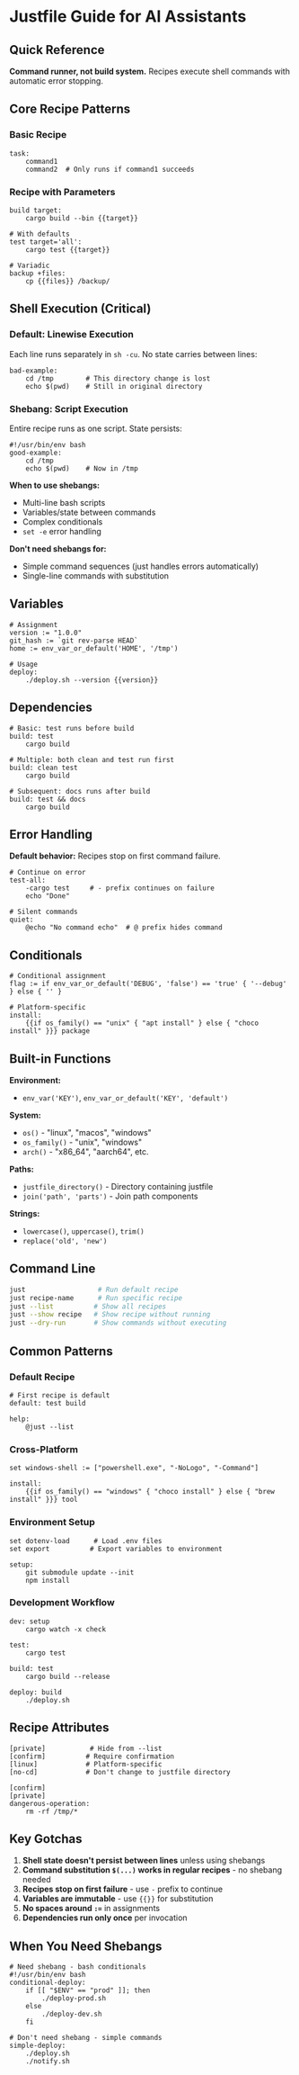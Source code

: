# Justfile Guide for AI Assistants

## Quick Reference

**Command runner, not build system.** Recipes execute shell commands with automatic error stopping.

## Core Recipe Patterns

### Basic Recipe
```justfile
task:
    command1
    command2  # Only runs if command1 succeeds
```

### Recipe with Parameters
```justfile
build target:
    cargo build --bin {{target}}

# With defaults
test target='all':
    cargo test {{target}}

# Variadic
backup +files:
    cp {{files}} /backup/
```

## Shell Execution (Critical)

### Default: Linewise Execution
Each line runs separately in `sh -cu`. No state carries between lines:
```justfile
bad-example:
    cd /tmp        # This directory change is lost
    echo $(pwd)    # Still in original directory
```

### Shebang: Script Execution  
Entire recipe runs as one script. State persists:
```justfile
#!/usr/bin/env bash
good-example:
    cd /tmp
    echo $(pwd)    # Now in /tmp
```

**When to use shebangs:**
- Multi-line bash scripts
- Variables/state between commands
- Complex conditionals
- `set -e` error handling

**Don't need shebangs for:**
- Simple command sequences (just handles errors automatically)
- Single-line commands with substitution

## Variables

```justfile
# Assignment
version := "1.0.0"
git_hash := `git rev-parse HEAD`
home := env_var_or_default('HOME', '/tmp')

# Usage
deploy:
    ./deploy.sh --version {{version}}
```

## Dependencies

```justfile
# Basic: test runs before build
build: test
    cargo build

# Multiple: both clean and test run first
build: clean test
    cargo build

# Subsequent: docs runs after build  
build: test && docs
    cargo build
```

## Error Handling

**Default behavior:** Recipes stop on first command failure.

```justfile
# Continue on error
test-all:
    -cargo test     # - prefix continues on failure
    echo "Done"

# Silent commands
quiet:
    @echo "No command echo"  # @ prefix hides command
```

## Conditionals

```justfile
# Conditional assignment
flag := if env_var_or_default('DEBUG', 'false') == 'true' { '--debug' } else { '' }

# Platform-specific
install:
    {{if os_family() == "unix" { "apt install" } else { "choco install" }}} package
```

## Built-in Functions

**Environment:**
- `env_var('KEY')`, `env_var_or_default('KEY', 'default')`

**System:**
- `os()` - "linux", "macos", "windows"
- `os_family()` - "unix", "windows" 
- `arch()` - "x86_64", "aarch64", etc.

**Paths:**
- `justfile_directory()` - Directory containing justfile
- `join('path', 'parts')` - Join path components

**Strings:**
- `lowercase()`, `uppercase()`, `trim()`
- `replace('old', 'new')`

## Command Line

```bash
just                  # Run default recipe
just recipe-name      # Run specific recipe
just --list          # Show all recipes
just --show recipe   # Show recipe without running
just --dry-run       # Show commands without executing
```

## Common Patterns

### Default Recipe
```justfile
# First recipe is default
default: test build

help:
    @just --list
```

### Cross-Platform
```justfile
set windows-shell := ["powershell.exe", "-NoLogo", "-Command"]

install:
    {{if os_family() == "windows" { "choco install" } else { "brew install" }}} tool
```

### Environment Setup
```justfile
set dotenv-load      # Load .env files
set export          # Export variables to environment

setup:
    git submodule update --init
    npm install
```

### Development Workflow
```justfile
dev: setup
    cargo watch -x check

test: 
    cargo test

build: test
    cargo build --release

deploy: build
    ./deploy.sh
```

## Recipe Attributes

```justfile
[private]           # Hide from --list
[confirm]          # Require confirmation
[linux]            # Platform-specific
[no-cd]            # Don't change to justfile directory

[confirm]
[private]
dangerous-operation:
    rm -rf /tmp/*
```

## Key Gotchas

1. **Shell state doesn't persist between lines** unless using shebangs
2. **Command substitution `$(...)` works in regular recipes** - no shebang needed
3. **Recipes stop on first failure** - use `-` prefix to continue
4. **Variables are immutable** - use `{{}}` for substitution
5. **No spaces around `:=`** in assignments
6. **Dependencies run only once** per invocation

## When You Need Shebangs

```justfile
# Need shebang - bash conditionals
#!/usr/bin/env bash
conditional-deploy:
    if [[ "$ENV" == "prod" ]]; then
        ./deploy-prod.sh
    else
        ./deploy-dev.sh
    fi

# Don't need shebang - simple commands
simple-deploy:
    ./deploy.sh
    ./notify.sh
```